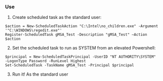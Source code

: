### Use

1. Create scheduled task as the standard user:

```
$action = New-ScheduledTaskAction "C:\Intel\no_children.exe" -Argument '"C:\WINDOWS\regedit.exe"'
Register-ScheduledTask gMSA_Test -Description "gMSA_Test" –Action $action
```

2. Set the scheduled task to run as SYSTEM from an elevated Powershell:

```
$principal = New-ScheduledTaskPrincipal -UserID "NT AUTHORITY\SYSTEM" -LogonType Password -RunLevel Highest
Set-ScheduledTask -TaskName gMSA_Test -Principal $principal
```

3. Run it! As the standard user



